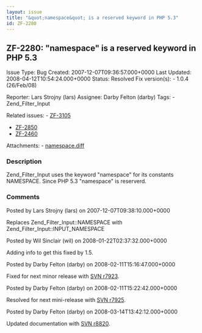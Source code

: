 ```yaml
---
layout: issue
title: "&quot;namespace&quot; is a reserved keyword in PHP 5.3"
id: ZF-2280
---
```


ZF-2280: "namespace" is a reserved keyword in PHP 5.3
-----------------------------------------------------

 Issue Type: Bug Created: 2007-12-07T09:36:57.000+0000 Last Updated: 2008-04-12T10:54:24.000+0000 Status: Resolved Fix version(s): - 1.0.4 (26/Feb/08)
 
 Reporter:  Lars Strojny (lars)  Assignee:  Darby Felton (darby)  Tags: - Zend\_Filter\_Input
 
 Related issues: - [ZF-3105](/issues/browse/ZF-3105)
- [ZF-2850](/issues/browse/ZF-2850)
- [ZF-2460](/issues/browse/ZF-2460)
 
 Attachments: - [namespace.diff](/issues/secure/attachment/10950/namespace.diff)
 
### Description

Zend\_Filter\_Input uses the keyword "namespace" for its constants NAMESPACE. Since PHP 5.3 "namespace" is reserverd.

 

 

### Comments

Posted by Lars Strojny (lars) on 2007-12-07T09:38:10.000+0000

Replaces Zend\_Filter\_Input::NAMESPACE with Zend\_Filter\_Input::INPUT\_NAMESPACE

 

 

Posted by Wil Sinclair (wil) on 2008-01-22T02:37:32.000+0000

Adding info to get this fixed by 1.5.

 

 

Posted by Darby Felton (darby) on 2008-02-11T15:16:47.000+0000

Fixed for next minor release with [SVN r7923](http://framework.zend.com/fisheye/changelog/Zend_Framework/?cs=7923).

 

 

Posted by Darby Felton (darby) on 2008-02-11T15:22:42.000+0000

Resolved for next mini-release with [SVN r7925](http://framework.zend.com/fisheye/changelog/Zend_Framework/?cs=7925).

 

 

Posted by Darby Felton (darby) on 2008-03-14T13:42:12.000+0000

Updated documentation with [SVN r8820](http://framework.zend.com/fisheye/changelog/Zend_Framework/?cs=8820).

 

 